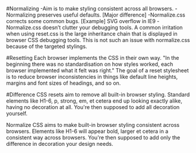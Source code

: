 #Normalizing
-Aim is to make styling consistent across all browsers.
-Normalizing preserves useful defaults. [Major difference]
-Normalize.css corrects some common bugs.
[Example] SVG overflow in IE9
-Normalize.css doesn’t clutter your debugging tools.
A common irritation when using reset.css is the large inheritance chain that is displayed in browser CSS debugging tools. This is not such an issue with normalize.css because of the targeted stylings.

#Resetting
Each browser implements the CSS in their own way.
"In the beginning there was no standardisation on how styles worked, each browser implemented what it felt was right."
The goal of a reset stylesheet is to reduce browser inconsistencies in things like default line heights, margins and font sizes of headings, and so on. 

#Difference
CSS resets aim to remove all built-in browser styling. Standard elements like H1-6, p, strong, em, et cetera end up looking exactly alike, having no decoration at all. You're then supposed to add all decoration yourself.

Normalize CSS aims to make built-in browser styling consistent across browsers. Elements like H1-6 will appear bold, larger et cetera in a consistent way across browsers. You're then supposed to add only the difference in decoration your design needs.